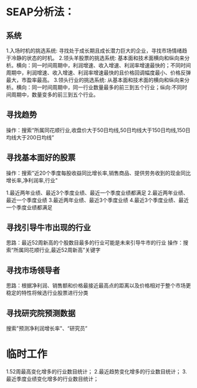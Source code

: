 # SEAP分析法：
## 系统
1.入场时机的挑选系统: 寻找处于成长期且成长潜力巨大的企业，寻找市场情绪趋于冷静的状态的时机。
2.领头羊股票的挑选系统: 基本面和技术面横向和纵向来分析。横向：同一时间周期中，利润增速、收入增速、利润率增速最快的；不同时间周期中，利润增速、收入增速、利润率增速最快的且价格回调幅度最小、价格反弹最大，市盈率最高。
3.领头行业的挑选系统: 从基本面和技术面的横向和纵向来分析。横向：同一时间周期中，同一行业数量最多的前三到五个行业；纵向:不同时间周期中，数量变多的前三到五个行业。
## 寻找趋势
  操作：搜索“所属同花顺行业,收盘价大于50日均线,50日均线大于150日均线,150日均线大于200日均线”
## 寻找基本面好的股票
  操作：搜索"近20个季度每股收益同比增长率,销售商品、提供劳务收到的现金同比增长率,净利润率,行业"

  1.最近两年业绩、最近3个季度业绩、最近一个季度业绩都满足
  2.最近两年业绩、最近一个季度业绩
  3.最近两年业绩、最近3个季度业绩
  4.最近3个季度业绩、最近一个季度业绩都满足
## 寻找引导牛市出现的行业
思路：最近52周新高的个股数目最多的行业可能是未来引导牛市的行业
操作：搜索“所属同花顺行业,最近52周新高”关键字

## 寻找市场领导者
思路：根据净利润、销售额和价格最接近最高点的距离以及价格相对于整个市场更稳定的特性将候选行业股票进行分类

## 寻找研究院预测数据
搜索"预测净利润增长率"、“研究员”

# 临时工作
1.52周最高变化增多的行业数目统计；
2.最近趋势变化增多的行业数目统计；
3.最近季度业绩变化增多的行业数目统计；